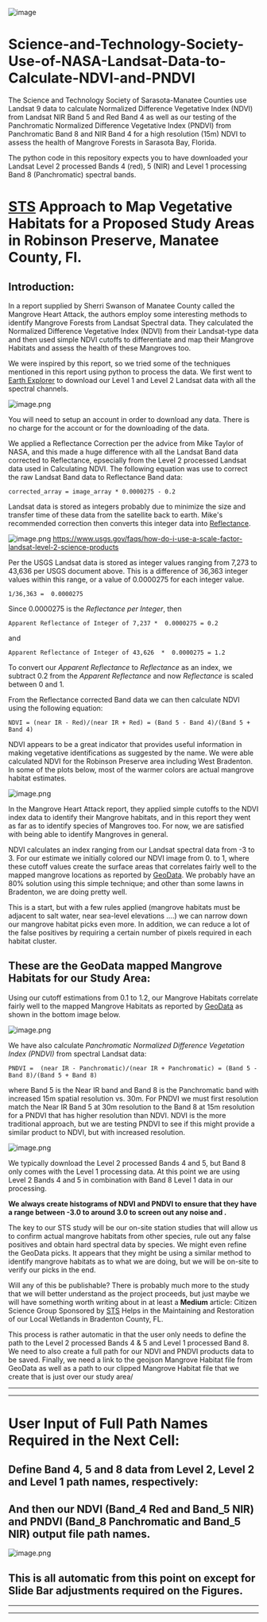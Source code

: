 ![image](sts_nasa.png)

# Science-and-Technology-Society-Use-of-NASA-Landsat-Data-to-Calculate-NDVI-and-PNDVI
The Science and Technology Society of Sarasota-Manatee Counties use Landsat 9 data to calculate Normalized Difference Vegetative Index (NDVI) from Landsat NIR Band 5 and Red Band 4 as well as our testing of the Panchromatic Normalized Difference Vegetative Index (PNDVI) from Panchromatic Band 8 and NIR Band 4 for a high resolution (15m) NDVI to assess the health of Mangrove Forests in Sarasota Bay, Florida. 

The python code in this repository expects you to have downloaded your Landsat Level 2 processed Bands 4 (red), 5 (NIR) and Level 1 processing Band 8 (Panchromatic) spectral bands. 

# [STS](https://scienceandtechnologysociety.org/) Approach to Map Vegetative Habitats for a Proposed Study Areas in Robinson Preserve, Manatee County, Fl.

## Introduction:

In a report supplied by Sherri Swanson of Manatee County called the Mangrove Heart Attack, the authors employ some interesting methods to identify Mangrove Forests from Landsat Spectral data. They calculated the Normalized Difference Vegetative Index (NDVI) from their Landsat-type data and then used simple NDVI cutoffs to differentiate and map their Mangrove Habitats and assess the health of these Mangroves too. 

We were inspired by this report, so we tried some of the techniques mentioned in this report using python to process the data. We first went to [Earth Explorer](https://earthexplorer.usgs.gov/) to download our Level 1 and Level 2 Landsat data with all the spectral channels.  

![image.png](EarthExplorer.png)

You will need to setup an account in order to download any data. There is no charge for the account or for the downloading of the data.

We applied a Reflectance Correction per the advice from Mike Taylor of NASA, and this made a huge difference with all the Landsat Band data corrected to Reflectance, epsecially from the Level 2 processed Landsat data used in Calculating NDVI. The following  equation was use to correct the raw Landsat Band data to Reflectance Band data:

    corrected_array = image_array * 0.0000275 - 0.2

Landsat data is stored as integers probably due to minimize the size and transfer time of these data from the satellite back to earth.  Mike's recommended correction then converts this integer data into [Reflectance](https://www.usgs.gov/faqs/how-do-i-use-a-scale-factor-landsat-level-2-science-products). 

![image.png](USGS_Reflectance_Corrections.png)
https://www.usgs.gov/faqs/how-do-i-use-a-scale-factor-landsat-level-2-science-products

Per the USGS Landsat data is stored as integer values ranging from 7,273 to 43,636 per USGS document above. This is a difference of 36,363 integer values within this range, or a value of 0.0000275 for each integer value. 

    1/36,363 =  0.0000275
    
Since  0.0000275 is the *Reflectance per Integer*, then 

    Apparent Reflectance of Integer of 7,237 *  0.0000275 = 0.2
    
and

    Apparent Reflectance of Integer of 43,626  *  0.0000275 = 1.2
    
To convert our *Apparent Reflectance* to *Reflectance* as an index, we subtract 0.2 from the *Apparent Reflectance* and now *Reflectance* is scaled between 0 and 1.

From the Reflectance corrected Band data we can then calculate NDVI using the following equation:

    NDVI = (near IR - Red)/(near IR + Red) = (Band 5 - Band 4)/(Band 5 + Band 4)

NDVI appears to be a great indicator that provides useful information in making vegetative identifications as suggested by the name. We were able calculated NDVI for the Robinson Preserve area including West Bradenton.  In some of the plots below, most of the warmer colors are actual mangrove habitat estimates. 

![image.png](NDVI.png)

In the Mangrove Heart Attack report, they applied simple cutoffs to the NDVI index data to identify their Mangrove habitats, and in this report they went as far as to identify species of Mangroves too. For now, we are satisfied with being able to identify Mangroves in general.  

NDVI calculates an index ranging from our Landsat spectral data from -3 to 3. For our estimate we initially colored our NDVI image from 0. to 1, where these cutoff values create the surface areas that correlates fairly well to the mapped mangrove locations as reported by [GeoData](https://geodata.myfwc.com/datasets/a78a27e02f9d4a71a3c3357aefc35baf/about). We probably have an 80% solution using this simple technique; and other than some lawns in Bradenton, we are doing pretty well. 

This is a start, but with a few rules applied (mangrove habitats must be adjacent to salt water, near sea-level elevations  ….) we can narrow down our mangrove habitat picks even more. In addition, we can reduce a lot of the false positives by requiring a certain number of pixels required in each habitat cluster. 

## These are the GeoData mapped Mangrove Habitats for our Study Area:

Using our cutoff estimations from 0.1 to 1.2, our Mangrove Habitats correlate fairly well to the mapped Mangrove Habitats as reported by [GeoData](https://geodata.myfwc.com/datasets/a78a27e02f9d4a71a3c3357aefc35baf/about) as shown in the bottom image below. 

![image.png](Mapped_Mangroves.png)

We have also calculate *Panchromatic Normalized Difference Vegetation Index (PNDVI)* from spectral Landsat data:

    PNDVI =  (near IR - Panchromatic)/(near IR + Panchromatic) = (Band 5 - Band 8)/(Band 5 + Band 8) 

where Band 5 is the Near IR band and Band 8 is the Panchromatic band with increased 15m spatial resolution vs. 30m. For PNDVI we must first resolution match the Near IR Band 5 at 30m resolution to the Band 8 at 15m resolution for a PNDVI that has higher resolution than NDVI. NDVI is the more traditional approach, but we are testing PNDVI to see if this might provide a similar product to NDVI, but with increased resolution. 

![image.png](PNDVI.png)

We typically download the Level 2 processed Bands 4 and 5, but Band 8 only comes with the Level 1 processing data. At this point we are using Level 2 Bands 4 and 5 in combination with Band 8 Level 1 data in our processing. 


**We always create histograms of NDVI and PNDVI to ensure that they have a range between -3.0 to around 3.0 to screen out any noise and .**


The key to our STS study will be our on-site station studies that will allow us to confirm actual mangrove habitats from other species, rule out any false positives and obtain hard spectral data by species. We might even refine the GeoData picks. It appears that they might be using a similar method to identify mangrove habitats as to what we are doing, but we will be on-site to verify our picks in the end. 

Will any of this be publishable? There is probably much more to the study that we will better understand as the project proceeds, but just maybe we will have something worth writing about in at least a **Medium** article: Citizen Science Group Sponsored by [STS](https://scienceandtechnologysociety.org/) Helps in the Maintaining and Restoration of our Local Wetlands in Bradenton County, FL.

This process is rather automatic in that the user only needs to define the path to the Level 2 processed Bands 4 & 5 and Level 1 processed Band 8. We need to also create a full path for our NDVI and PNDVI products data to be saved. Finally, we need a link to the geojson Mangrove Habitat file from GeoData as well as a path to our clipped Mangrove Habitat file that we create that is just over our study area/ 

---
---
# **User Input of Full Path Names Required in the Next Cell:**
## Define Band 4, 5 and 8 data from Level 2, Level 2 and Level 1 path names, respectively:
## And then our NDVI (Band_4 Red and Band_5 NIR) and PNDVI (Band_8 Panchromatic and Band_5 NIR) output file path names.

![image.png](Input.png)

## **This is all automatic from this point on except for Slide Bar adjustments required on the Figures.**
---
---

